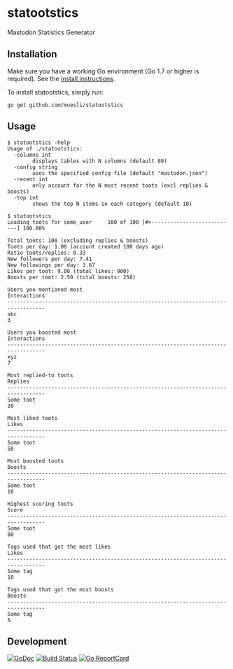 statootstics
============

Mastodon Statistics Generator

## Installation

Make sure you have a working Go environment (Go 1.7 or higher is required).
See the [install instructions](http://golang.org/doc/install.html).

To install statootstics, simply run:

    go get github.com/muesli/statootstics

## Usage

```
$ statootstics -help
Usage of ./statootstics:
  -columns int
        displays tables with N columns (default 80)
  -config string
        uses the specified config file (default "mastodon.json")
  -recent int
        only account for the N most recent toots (excl replies & boosts)
  -top int
        shows the top N items in each category (default 10)

$ statootstics
Loading toots for some_user     100 of 100 [#>---------------------------] 100.00%

Total toots: 100 (excluding replies & boosts)
Toots per day: 1.00 (account created 100 days ago)
Ratio toots/replies: 0.33
New followers per day: 7.41
New followings per day: 3.67
Likes per toot: 9.00 (total likes: 900)
Boosts per toot: 2.50 (total boosts: 250)

Users you mentioned most                                              Interactions
----------------------------------------------------------------------------------
abc                                                                              3

Users you boosted most                                                Interactions
----------------------------------------------------------------------------------
xyz                                                                              7

Most replied-to toots                                                      Replies
----------------------------------------------------------------------------------
Some toot                                                                       20

Most liked toots                                                             Likes
----------------------------------------------------------------------------------
Some toot                                                                       50

Most boosted toots                                                          Boosts
----------------------------------------------------------------------------------
Some toot                                                                       10

Highest scoring toots                                                        Score
----------------------------------------------------------------------------------
Some toot                                                                       80

Tags used that got the most likes                                            Likes
----------------------------------------------------------------------------------
Some tag                                                                        10

Tags used that got the most boosts                                          Boosts
----------------------------------------------------------------------------------
Some tag                                                                         5
```

## Development

[![GoDoc](https://godoc.org/github.com/golang/gddo?status.svg)](https://godoc.org/github.com/mueslistatootstics)
[![Build Status](https://travis-ci.org/muesli/statootstics.svg?branch=master)](https://travis-ci.org/muesli/statootstics)
[![Go ReportCard](http://goreportcard.com/badge/muesli/statootstics)](http://goreportcard.com/report/muesli/statootstics)
